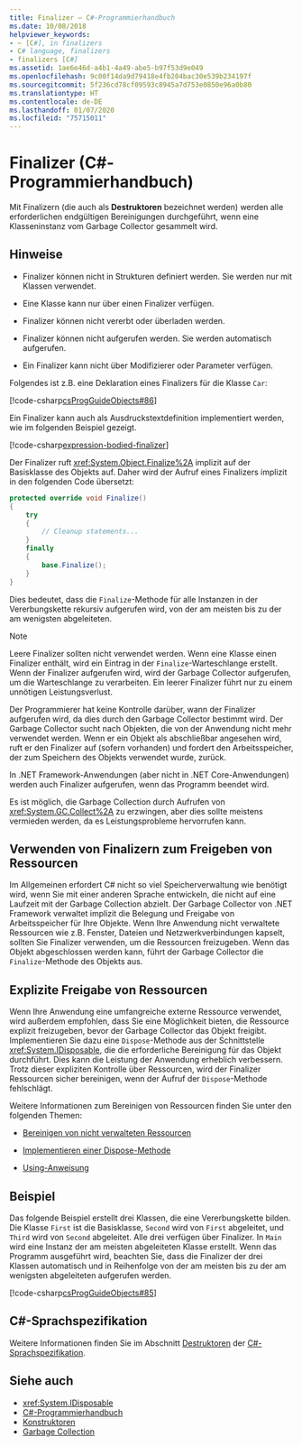 ```yaml
---
title: Finalizer – C#-Programmierhandbuch
ms.date: 10/08/2018
helpviewer_keywords:
- ~ [C#], in finalizers
- C# language, finalizers
- finalizers [C#]
ms.assetid: 1ae6e46d-a4b1-4a49-abe5-b97f53d9e049
ms.openlocfilehash: 9c00f14da9d79418e4fb204bac30e539b234197f
ms.sourcegitcommit: 5f236cd78cf09593c8945a7d753e0850e96a0b80
ms.translationtype: HT
ms.contentlocale: de-DE
ms.lasthandoff: 01/07/2020
ms.locfileid: "75715011"
---
```

# <a name="finalizers-c-programming-guide"></a>Finalizer (C#-Programmierhandbuch)
Mit Finalizern (die auch als **Destruktoren** bezeichnet werden) werden alle erforderlichen endgültigen Bereinigungen durchgeführt, wenn eine Klasseninstanz vom Garbage Collector gesammelt wird.  
  
## <a name="remarks"></a>Hinweise  
  
- Finalizer können nicht in Strukturen definiert werden. Sie werden nur mit Klassen verwendet.  
  
- Eine Klasse kann nur über einen Finalizer verfügen.  
  
- Finalizer können nicht vererbt oder überladen werden.  
  
- Finalizer können nicht aufgerufen werden. Sie werden automatisch aufgerufen.  
  
- Ein Finalizer kann nicht über Modifizierer oder Parameter verfügen.  
  
 Folgendes ist z.B. eine Deklaration eines Finalizers für die Klasse `Car`:
  
 [!code-csharp[csProgGuideObjects#86](~/samples/snippets/csharp/VS_Snippets_VBCSharp/csProgGuideObjects/CS/Objects.cs#86)]  

Ein Finalizer kann auch als Ausdruckstextdefinition implementiert werden, wie im folgenden Beispiel gezeigt.

[!code-csharp[expression-bodied-finalizer](../../../../samples/snippets/csharp/programming-guide/classes-and-structs/expr-bodied-destructor.cs#1)]  
  
 Der Finalizer ruft <xref:System.Object.Finalize%2A> implizit auf der Basisklasse des Objekts auf. Daher wird der Aufruf eines Finalizers implizit in den folgenden Code übersetzt:  
  
```csharp  
protected override void Finalize()  
{  
    try  
    {  
        // Cleanup statements...  
    }  
    finally  
    {  
        base.Finalize();  
    }  
}  
```  
  
 Dies bedeutet, dass die `Finalize`-Methode für alle Instanzen in der Vererbungskette rekursiv aufgerufen wird, von der am meisten bis zu der am wenigsten abgeleiteten.  
  
> [!NOTE]
> Leere Finalizer sollten nicht verwendet werden. Wenn eine Klasse einen Finalizer enthält, wird ein Eintrag in der `Finalize`-Warteschlange erstellt. Wenn der Finalizer aufgerufen wird, wird der Garbage Collector aufgerufen, um die Warteschlange zu verarbeiten. Ein leerer Finalizer führt nur zu einem unnötigen Leistungsverlust.  
  
 Der Programmierer hat keine Kontrolle darüber, wann der Finalizer aufgerufen wird, da dies durch den Garbage Collector bestimmt wird. Der Garbage Collector sucht nach Objekten, die von der Anwendung nicht mehr verwendet werden. Wenn er ein Objekt als abschließbar angesehen wird, ruft er den Finalizer auf (sofern vorhanden) und fordert den Arbeitsspeicher, der zum Speichern des Objekts verwendet wurde, zurück. 
 
 In .NET Framework-Anwendungen (aber nicht in .NET Core-Anwendungen) werden auch Finalizer aufgerufen, wenn das Programm beendet wird. 
  
 Es ist möglich, die Garbage Collection durch Aufrufen von <xref:System.GC.Collect%2A> zu erzwingen, aber dies sollte meistens vermieden werden, da es Leistungsprobleme hervorrufen kann.  
  
## <a name="using-finalizers-to-release-resources"></a>Verwenden von Finalizern zum Freigeben von Ressourcen  
 Im Allgemeinen erfordert C# nicht so viel Speicherverwaltung wie benötigt wird, wenn Sie mit einer anderen Sprache entwickeln, die nicht auf eine Laufzeit mit der Garbage Collection abzielt. Der Garbage Collector von .NET Framework verwaltet implizit die Belegung und Freigabe von Arbeitsspeicher für Ihre Objekte. Wenn Ihre Anwendung nicht verwaltete Ressourcen wie z.B. Fenster, Dateien und Netzwerkverbindungen kapselt, sollten Sie Finalizer verwenden, um die Ressourcen freizugeben. Wenn das Objekt abgeschlossen werden kann, führt der Garbage Collector die `Finalize`-Methode des Objekts aus.  
  
## <a name="explicit-release-of-resources"></a>Explizite Freigabe von Ressourcen  
 Wenn Ihre Anwendung eine umfangreiche externe Ressource verwendet, wird außerdem empfohlen, dass Sie eine Möglichkeit bieten, die Ressource explizit freizugeben, bevor der Garbage Collector das Objekt freigibt. Implementieren Sie dazu eine `Dispose`-Methode aus der Schnittstelle <xref:System.IDisposable>, die die erforderliche Bereinigung für das Objekt durchführt. Dies kann die Leistung der Anwendung erheblich verbessern. Trotz dieser expliziten Kontrolle über Ressourcen, wird der Finalizer Ressourcen sicher bereinigen, wenn der Aufruf der `Dispose`-Methode fehlschlägt.  
  
 Weitere Informationen zum Bereinigen von Ressourcen finden Sie unter den folgenden Themen:  
  
- [Bereinigen von nicht verwalteten Ressourcen](../../../standard/garbage-collection/unmanaged.md)  
  
- [Implementieren einer Dispose-Methode](../../../standard/garbage-collection/implementing-dispose.md)  
  
- [Using-Anweisung](../../language-reference/keywords/using-statement.md)  
  
## <a name="example"></a>Beispiel  
 Das folgende Beispiel erstellt drei Klassen, die eine Vererbungskette bilden. Die Klasse `First` ist die Basisklasse, `Second` wird von `First` abgeleitet, und `Third` wird von `Second` abgeleitet. Alle drei verfügen über Finalizer. In `Main` wird eine Instanz der am meisten abgeleiteten Klasse erstellt. Wenn das Programm ausgeführt wird, beachten Sie, dass die Finalizer der drei Klassen automatisch und in Reihenfolge von der am meisten bis zu der am wenigsten abgeleiteten aufgerufen werden.  
  
 [!code-csharp[csProgGuideObjects#85](~/samples/snippets/csharp/VS_Snippets_VBCSharp/csProgGuideObjects/CS/Objects.cs#85)]  
  
## <a name="c-language-specification"></a>C#-Sprachspezifikation  

Weitere Informationen finden Sie im Abschnitt [Destruktoren](~/_csharplang/spec/classes.md#destructors) der [C#-Sprachspezifikation](/dotnet/csharp/language-reference/language-specification/introduction).
  
## <a name="see-also"></a>Siehe auch

- <xref:System.IDisposable>
- [C#-Programmierhandbuch](../index.md)
- [Konstruktoren](./constructors.md)
- [Garbage Collection](../../../standard/garbage-collection/index.md)
